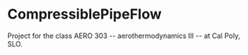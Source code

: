 # CompressiblePipeFlow
Project for the class AERO 303 -- aerothermodynamics III -- at Cal Poly, SLO.
